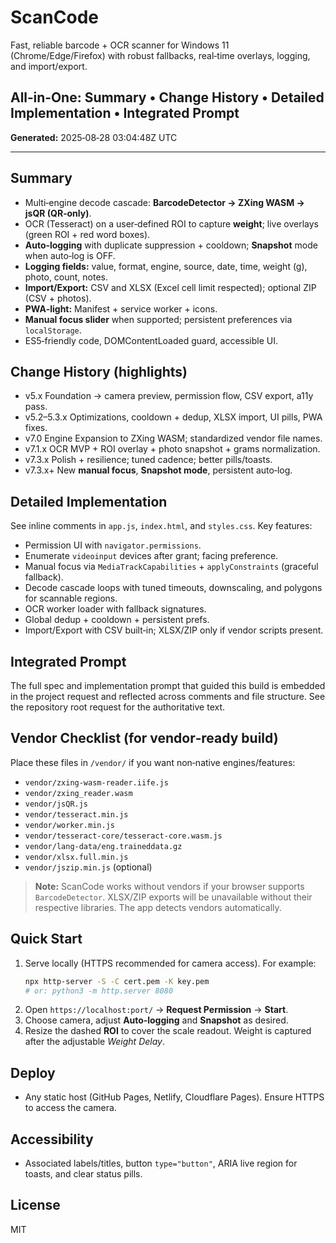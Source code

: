 # ScanCode

Fast, reliable barcode + OCR scanner for Windows 11 (Chrome/Edge/Firefox) with robust fallbacks, real‑time overlays, logging, and import/export.

## All‑in‑One: Summary • Change History • Detailed Implementation • Integrated Prompt

**Generated:** 2025‑08‑28 03:04:48Z UTC

---

## Summary

- Multi‑engine decode cascade: **BarcodeDetector → ZXing WASM → jsQR (QR‑only)**.
- OCR (Tesseract) on a user‑defined ROI to capture **weight**; live overlays (green ROI + red word boxes).
- **Auto‑logging** with duplicate suppression + cooldown; **Snapshot** mode when auto‑log is OFF.
- **Logging fields:** value, format, engine, source, date, time, weight (g), photo, count, notes.
- **Import/Export:** CSV and XLSX (Excel cell limit respected); optional ZIP (CSV + photos).
- **PWA‑light:** Manifest + service worker + icons.
- **Manual focus slider** when supported; persistent preferences via `localStorage`.
- ES5‑friendly code, DOMContentLoaded guard, accessible UI.

## Change History (highlights)

- v5.x Foundation → camera preview, permission flow, CSV export, a11y pass.
- v5.2–5.3.x Optimizations, cooldown + dedup, XLSX import, UI pills, PWA fixes.
- v7.0 Engine Expansion to ZXing WASM; standardized vendor file names.
- v7.1.x OCR MVP + ROI overlay + photo snapshot + grams normalization.
- v7.3.x Polish + resilience; tuned cadence; better pills/toasts.
- v7.3.x+ New **manual focus**, **Snapshot mode**, persistent auto‑log.

## Detailed Implementation

See inline comments in `app.js`, `index.html`, and `styles.css`. Key features:
- Permission UI with `navigator.permissions`.
- Enumerate `videoinput` devices after grant; facing preference.
- Manual focus via `MediaTrackCapabilities` + `applyConstraints` (graceful fallback).
- Decode cascade loops with tuned timeouts, downscaling, and polygons for scannable regions.
- OCR worker loader with fallback signatures.
- Global dedup + cooldown + persistent prefs.
- Import/Export with CSV built‑in; XLSX/ZIP only if vendor scripts present.

## Integrated Prompt

The full spec and implementation prompt that guided this build is embedded in the project request and reflected across comments and file structure. See the repository root request for the authoritative text.

## Vendor Checklist (for vendor‑ready build)

Place these files in `/vendor/` if you want non‑native engines/features:

- `vendor/zxing-wasm-reader.iife.js`
- `vendor/zxing_reader.wasm`
- `vendor/jsQR.js`
- `vendor/tesseract.min.js`
- `vendor/worker.min.js`
- `vendor/tesseract-core/tesseract-core.wasm.js`
- `vendor/lang-data/eng.traineddata.gz`
- `vendor/xlsx.full.min.js`
- `vendor/jszip.min.js` (optional)

> **Note:** ScanCode works without vendors if your browser supports `BarcodeDetector`. XLSX/ZIP exports will be unavailable without their respective libraries. The app detects vendors automatically.

## Quick Start

1. Serve locally (HTTPS recommended for camera access). For example:
   ```bash
   npx http-server -S -C cert.pem -K key.pem
   # or: python3 -m http.server 8080
   ```
2. Open `https://localhost:port/` → **Request Permission** → **Start**.
3. Choose camera, adjust **Auto‑logging** and **Snapshot** as desired.
4. Resize the dashed **ROI** to cover the scale readout. Weight is captured after the adjustable *Weight Delay*.

## Deploy

- Any static host (GitHub Pages, Netlify, Cloudflare Pages). Ensure HTTPS to access the camera.

## Accessibility

- Associated labels/titles, button `type="button"`, ARIA live region for toasts, and clear status pills.

## License

MIT
